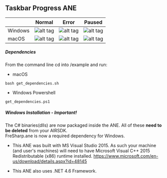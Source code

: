 ## Taskbar Progress ANE

||Normal|Error|Paused |
|---|---|---|---|
|Windows|  ![alt tag](https://raw.githubusercontent.com/tuarua/TaskbarProgressANE/master/screenshots/capture-normal.png) | ![alt tag](https://raw.githubusercontent.com/tuarua/TaskbarProgressANE/master/screenshots/capture-error.png)  | ![alt tag](https://raw.githubusercontent.com/tuarua/TaskbarProgressANE/master/screenshots/capture-paused.png)  |
|macOS|  ![alt tag](https://raw.githubusercontent.com/tuarua/TaskbarProgressANE/master/screenshots/capture-normal-osx.png) | ![alt tag](https://raw.githubusercontent.com/tuarua/TaskbarProgressANE/master/screenshots/capture-error-osx.png)  | ![alt tag](https://raw.githubusercontent.com/tuarua/TaskbarProgressANE/master/screenshots/capture-paused-osx.png)  |

##### Dependencies
From the command line cd into /example and run:
- macOS
```shell
bash get_dependencies.sh
```
- Windows Powershell
```shell
get_dependencies.ps1
```

##### Windows Installation - Important!
The C# binaries(dlls) are now packaged inside the ANE. All of these **need to be deleted** from your AIRSDK.     
FreSharp.ane is now a required dependency for Windows. 

* This ANE was built with MS Visual Studio 2015. As such your machine (and user's machines) will need to have Microsoft Visual C++ 2015 Redistributable (x86) runtime installed.
https://www.microsoft.com/en-us/download/details.aspx?id=48145

* This ANE also uses .NET 4.6 Framework.
